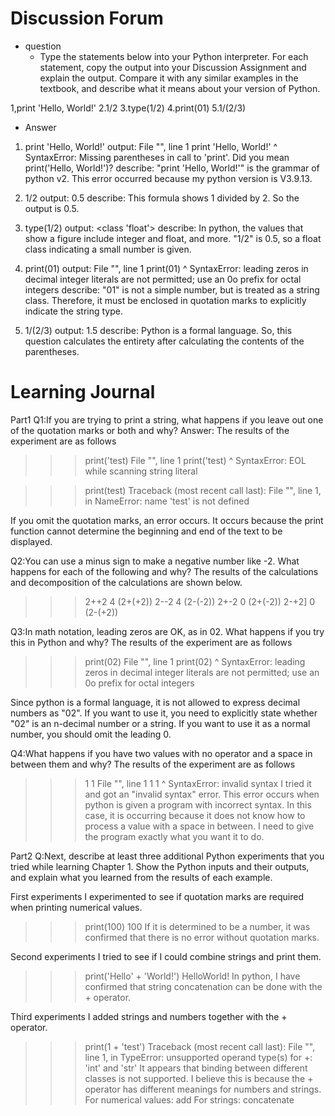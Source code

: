 # Discussion Forum

- question
  - Type the statements below into your Python interpreter. For each statement, copy the output into your Discussion Assignment and explain the output. Compare it with any similar examples in the textbook, and describe what it means about your version of Python.

1,print 'Hello, World!'
2.1/2
3.type(1/2)
4.print(01)
5.1/(2/3)

- Answer

1. print 'Hello, World!'
output:
  File "<stdin>", line 1
    print 'Hello, World!'
          ^
SyntaxError: Missing parentheses in call to 'print'. Did you mean print('Hello, World!')?
describe:
    "print 'Hello, World!'" is the grammar of python v2. This error occurred because my python version is V3.9.13.

2. 1/2
output:
    0.5
describe:
    This formula shows 1 divided by 2. So the output is 0.5.
3. type(1/2)
output:
    <class 'float'>
describe:
    In python, the values that show a figure include integer and float, and more. "1/2" is 0.5, so a float class indicating a small number is given.
4. print(01)
output:
  File "<stdin>", line 1
    print(01)
           ^
SyntaxError: leading zeros in decimal integer literals are not permitted; use an 0o prefix for octal integers
describe:
    "01" is not a simple number, but is treated as a string class. Therefore, it must be enclosed in quotation marks to explicitly indicate the string type.
5. 1/(2/3)
output:
    1.5
describe:
    Python is a formal language. So, this question calculates the entirety after calculating the contents of the parentheses.

# Learning Journal

Part1
Q1:If you are trying to print a string, what happens if you leave out one of the quotation marks or both and why?
Answer:
The results of the experiment are as follows
>>> print('test)
  File "<stdin>", line 1
    print('test)
                ^
SyntaxError: EOL while scanning string literal

>>> print(test)
Traceback (most recent call last):
  File "<stdin>", line 1, in <module>
NameError: name 'test' is not defined

If you omit the quotation marks, an error occurs. It occurs because the print function cannot determine the beginning and end of the text to be displayed.

Q2:You can use a minus sign to make a negative number like -2. What happens for each of the following and why?
The results of the calculations and decomposition of the calculations are shown below.
>>> 2++2
4
(2+(+2))
>>> 2--2
4
(2-(-2))
>>> 2+-2
0
(2+(-2))
>>> 2-+2]
0
(2-(+2))

Q3:In math notation, leading zeros are OK, as in 02. What happens if you try this in Python and why?
The results of the experiment are as follows
>>> print(02)
  File "<stdin>", line 1
    print(02)
           ^
SyntaxError: leading zeros in decimal integer literals are not permitted; use an 0o prefix for octal integers

Since python is a formal language, it is not allowed to express decimal numbers as "02". If you want to use it, you need to explicitly state whether "02" is an n-decimal number or a string. If you want to use it as a normal number, you should omit the leading 0.

Q4:What happens if you have two values with no operator and a space in between them and why?
The results of the experiment are as follows
>>> 1 1
  File "<stdin>", line 1
    1 1
      ^
SyntaxError: invalid syntax
I tried it and got an "invalid syntax" error. This error occurs when python is given a program with incorrect syntax. In this case, it is occurring because it does not know how to process a value with a space in between. I need to give the program exactly what you want it to do.

Part2
Q:Next, describe at least three additional Python experiments that you tried while learning Chapter 1. Show the Python inputs and their outputs, and explain what you learned from the results of each example.

First experiments
I experimented to see if quotation marks are required when printing numerical values.
>>> print(100)
100
If it is determined to be a number, it was confirmed that there is no error without quotation marks.

Second experiments
I tried to see if I could combine strings and print them.
>>> print('Hello' + 'World!')
HelloWorld!
In python, I have confirmed that string concatenation can be done with the + operator.

Third experiments
I added strings and numbers together with the + operator.
>>> print(1 + 'test')
Traceback (most recent call last):
  File "<stdin>", line 1, in <module>
TypeError: unsupported operand type(s) for +: 'int' and 'str'
It appears that binding between different classes is not supported. I believe this is because the + operator has different meanings for numbers and strings.
For numerical values: add
For strings: concatenate
